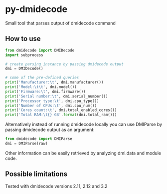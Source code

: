 # py-dmidecode

Small tool that parses output of dmidecode command

## How to use
```python
from dmidecode import DMIDecode
import subprocess

# create parsing instance by passing dmidecode output
dmi = DMIDecode()

# some of the pre-defined queries
print('Manufacturer:\t', dmi.manufacturer())
print('Model:\t\t', dmi.model())
print('Firmware:\t', dmi.firmware())
print('Serial number:\t', dmi.serial_number())
print('Processor type:\t', dmi.cpu_type())
print('Number of CPUs:\t', dmi.cpu_num())
print('Cores count:\t', dmi.total_enabled_cores())
print('Total RAM:\t{} GB'.format(dmi.total_ram()))
```

Alternatively instead of running dmidecode locally you can use DMIParse by passing dmidecode output as an argument:
```python
from dmidecode import DMIParse
dmi = DMIParse(raw)
```

Other information can be easily retrieved by analyzing dmi.data and module code.

## Possible limitations
Tested with dmidecode versions 2.11, 2.12 and 3.2
